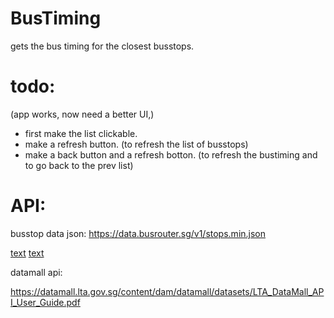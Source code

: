 # BusTiming
gets the bus timing for the closest busstops.

# todo:

(app works, now need a better UI,)

- first make the list clickable.
- make a refresh button. (to refresh the list of busstops)
- make a back button and a refresh botton. (to refresh the bustiming and to go back to the prev list)

# API:

busstop data json: https://data.busrouter.sg/v1/stops.min.json

[text](../test_gps_html/script.js) [text](../test_gps_html/index.html)

datamall api:

https://datamall.lta.gov.sg/content/dam/datamall/datasets/LTA_DataMall_API_User_Guide.pdf